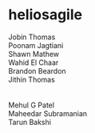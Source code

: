 
# heliosagile<br />
Jobin Thomas<br />
Poonam Jagtiani<br />
Shawn Mathew<br />
Wahid El Chaar<br />
Brandon Beardon<br />
Jithin Thomas<br /><br /><br />
Mehul G Patel<br />
Maheedar Subramanian<br />
Tarun Bakshi